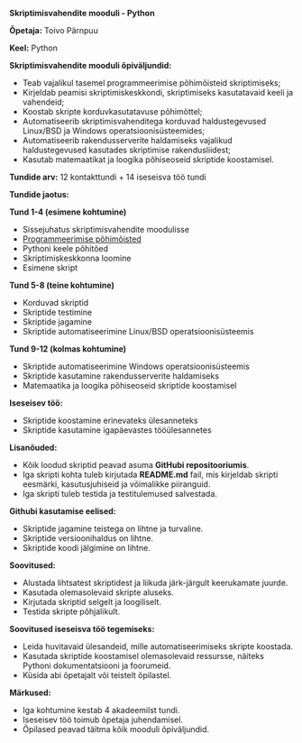 **Skriptimisvahendite mooduli - Python**

**Õpetaja:** Toivo Pärnpuu

**Keel:** Python

**Skriptimisvahendite mooduli õpiväljundid:**

* Teab vajalikul tasemel programmeerimise põhimõisteid skriptimiseks;
* Kirjeldab peamisi skriptimiskeskkondi, skriptimiseks kasutatavaid keeli ja vahendeid;
* Koostab skripte korduvkasutatavuse põhimõttel;
* Automatiseerib skriptimisvahenditega korduvad haldustegevused Linux/BSD ja Windows operatsioonisüsteemides;
* Automatiseerib rakendusserverite haldamiseks vajalikud haldustegevused kasutades skriptimise rakendusliidest;
* Kasutab matemaatikat ja loogika põhiseoseid skriptide koostamisel.

**Tundide arv:** 12 kontakttundi + 14 iseseisva töö tundi

**Tundide jaotus:**

**Tund 1-4 (esimene kohtumine)**

* Sissejuhatus skriptimisvahendite moodulisse
* [Programmeerimise põhimõisted](https://github.com/Tallinna-Polutehnikum/skriptimisvahendid/blob/main/sisu/01_programmeerimse_p%C3%B5him%C3%B5isted.md)
* Pythoni keele põhitõed
* Skriptimiskeskkonna loomine
* Esimene skript

**Tund 5-8 (teine kohtumine)**

* Korduvad skriptid
* Skriptide testimine
* Skriptide jagamine
* Skriptide automatiseerimine Linux/BSD operatsioonisüsteemis

**Tund 9-12 (kolmas kohtumine)**

* Skriptide automatiseerimine Windows operatsioonisüsteemis
* Skriptide kasutamine rakendusserverite haldamiseks
* Matemaatika ja loogika põhiseoseid skriptide koostamisel

**Iseseisev töö:**

* Skriptide koostamine erinevateks ülesanneteks
* Skriptide kasutamine igapäevastes tööülesannetes

**Lisanõuded:**

* Kõik loodud skriptid peavad asuma **GitHubi repositooriumis**.
* Iga skripti kohta tuleb kirjutada **README.md** fail, mis kirjeldab skripti eesmärki, kasutusjuhiseid ja võimalikke piiranguid.
* Iga skripti tuleb testida ja testitulemused salvestada.

**Githubi kasutamise eelised:**

* Skriptide jagamine teistega on lihtne ja turvaline.
* Skriptide versioonihaldus on lihtne.
* Skriptide koodi jälgimine on lihtne.

**Soovitused:**

* Alustada lihtsatest skriptidest ja liikuda järk-järgult keerukamate juurde.
* Kasutada olemasolevaid skripte aluseks.
* Kirjutada skriptid selgelt ja loogiliselt.
* Testida skripte põhjalikult.

**Soovitused iseseisva töö tegemiseks:**

* Leida huvitavaid ülesandeid, mille automatiseerimiseks skripte koostada.
* Kasutada skriptide koostamisel olemasolevaid ressursse, näiteks Pythoni dokumentatsiooni ja foorumeid.
* Küsida abi õpetajalt või teistelt õpilastel.

**Märkused:**

* Iga kohtumine kestab 4 akadeemilst tundi.
* Iseseisev töö toimub õpetaja juhendamisel.
* Õpilased peavad täitma kõik mooduli õpiväljundid.
